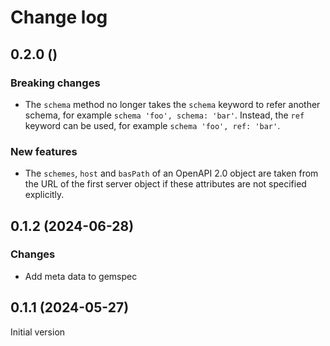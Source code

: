 # Change log

## 0.2.0 ()

### Breaking changes

- The `schema` method no longer takes the `schema` keyword to refer another schema,
  for example `schema 'foo', schema: 'bar'`. Instead, the `ref` keyword can be used,
  for example `schema 'foo', ref: 'bar'`.

### New features

- The `schemes`, `host` and `basPath` of an OpenAPI 2.0 object are taken from the URL
  of the first server object if these attributes are not specified explicitly.

## 0.1.2 (2024-06-28)

### Changes

- Add meta data to gemspec

## 0.1.1 (2024-05-27)

Initial version
